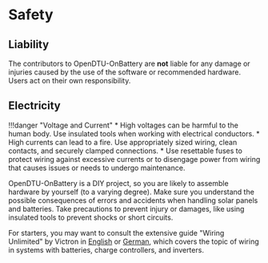 # Safety

## Liability

The contributors to OpenDTU-OnBattery are **not** liable for any damage or injuries
caused by the use of the software or recommended hardware. Users act on their
own responsibility.

## Electricity

!!!danger "Voltage and Current"
    * High voltages can be harmful to the human body. Use insulated tools when
      working with electrical conductors.
    * High currents can lead to a fire. Use appropriately sized wiring, clean
      contacts, and securely clamped connections.
    * Use resettable fuses to protect wiring against excessive currents or to
      disengage power from wiring that causes issues or needs to undergo
      maintenance.

OpenDTU-OnBattery is a DIY project, so you are likely to assemble hardware by
yourself (to a varying degree). Make sure you understand the possible
consequences of errors and accidents when handling solar panels and batteries.
Take precautions to prevent injury or damages, like using insulated tools to
prevent shocks or short circuits.

For starters, you may want to consult the extensive guide "Wiring Unlimited" by
Victron in [English][WiringEn] or [German][WiringDe], which covers the topic of
wiring in systems with batteries, charge controllers, and inverters.

[WiringEn]: https://www.victronenergy.de/upload/documents/The_Wiring_Unlimited_book/43562-Wiring_Unlimited-pdf-en.pdf
[WiringDe]: https://www.victronenergy.de/upload/documents/The_Wiring_Unlimited_book/43562-Wiring_Unlimited-pdf-de.pdf
